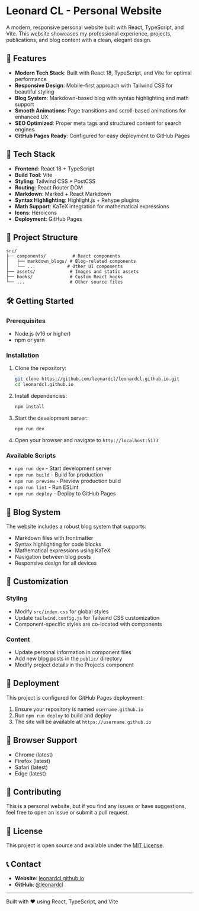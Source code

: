 # Leonard CL - Personal Website

A modern, responsive personal website built with React, TypeScript, and Vite. This website showcases my professional experience, projects, publications, and blog content with a clean, elegant design.

## 🌟 Features

- **Modern Tech Stack**: Built with React 18, TypeScript, and Vite for optimal performance
- **Responsive Design**: Mobile-first approach with Tailwind CSS for beautiful styling
- **Blog System**: Markdown-based blog with syntax highlighting and math support
- **Smooth Animations**: Page transitions and scroll-based animations for enhanced UX
- **SEO Optimized**: Proper meta tags and structured content for search engines
- **GitHub Pages Ready**: Configured for easy deployment to GitHub Pages

## 🚀 Tech Stack

- **Frontend**: React 18 + TypeScript
- **Build Tool**: Vite
- **Styling**: Tailwind CSS + PostCSS
- **Routing**: React Router DOM
- **Markdown**: Marked + React Markdown
- **Syntax Highlighting**: Highlight.js + Rehype plugins
- **Math Support**: KaTeX integration for mathematical expressions
- **Icons**: Heroicons
- **Deployment**: GitHub Pages

## 📁 Project Structure

```
src/
├── components/          # React components
│   ├── markdown_blogs/ # Blog-related components
│   └── ...            # Other UI components
├── assets/             # Images and static assets
├── hooks/              # Custom React hooks
└── ...                 # Other source files
```

## 🛠️ Getting Started

### Prerequisites

- Node.js (v16 or higher)
- npm or yarn

### Installation

1. Clone the repository:
   ```bash
   git clone https://github.com/leonardcl/leonardcl.github.io.git
   cd leonardcl.github.io
   ```

2. Install dependencies:
   ```bash
   npm install
   ```

3. Start the development server:
   ```bash
   npm run dev
   ```

4. Open your browser and navigate to `http://localhost:5173`

### Available Scripts

- `npm run dev` - Start development server
- `npm run build` - Build for production
- `npm run preview` - Preview production build
- `npm run lint` - Run ESLint
- `npm run deploy` - Deploy to GitHub Pages

## 📝 Blog System

The website includes a robust blog system that supports:
- Markdown files with frontmatter
- Syntax highlighting for code blocks
- Mathematical expressions using KaTeX
- Navigation between blog posts
- Responsive design for all devices

## 🎨 Customization

### Styling
- Modify `src/index.css` for global styles
- Update `tailwind.config.js` for Tailwind CSS customization
- Component-specific styles are co-located with components

### Content
- Update personal information in component files
- Add new blog posts in the `public/` directory
- Modify project details in the Projects component

## 🚀 Deployment

This project is configured for GitHub Pages deployment:

1. Ensure your repository is named `username.github.io`
2. Run `npm run deploy` to build and deploy
3. The site will be available at `https://username.github.io`

## 📱 Browser Support

- Chrome (latest)
- Firefox (latest)
- Safari (latest)
- Edge (latest)

## 🤝 Contributing

This is a personal website, but if you find any issues or have suggestions, feel free to open an issue or submit a pull request.

## 📄 License

This project is open source and available under the [MIT License](LICENSE).

## 📞 Contact

- **Website**: [leonardcl.github.io](https://leonardcl.github.io)
- **GitHub**: [@leonardcl](https://github.com/leonardcl)

---

Built with ❤️ using React, TypeScript, and Vite
